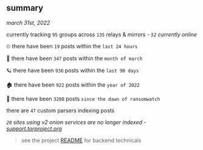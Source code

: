 
## summary
_march 31st, 2022_

currently tracking `95` groups across `135` relays & mirrors - _`52` currently online_

⏲ there have been `19` posts within the `last 24 hours`

🦈 there have been `347` posts within the `month of march`

🪐 there have been `936` posts within the `last 90 days`

🏚 there have been `922` posts within the `year of 2022`

🦕 there have been `3208` posts `since the dawn of ransomwatch`

there are `47` custom parsers indexing posts

_`20` sites using v2 onion services are no longer indexed - [support.torproject.org](https://support.torproject.org/onionservices/v2-deprecation/)_

> see the project [README](https://github.com/thetanz/ransomwatch#ransomwatch--) for backend technicals
